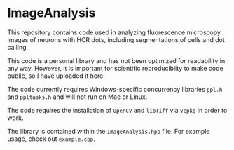 # ImageAnalysis

This repository contains code used in analyzing fluorescence microscopy images of neurons with HCR dots,
including segmentations of cells and dot calling.

This code is a personal library and has not been optimized for readability in any way.
However, it is important for scientific reproduciblity to make code public, so I have uploaded it here. 

The code currently requires Windows-specific concurrency libraries `ppl.h` and `ppltasks.h` and will not run on
Mac or Linux.

The code requires the installation of `OpenCV` and `libTiff` via `vcpkg` in order to work.

The library is contained within the `ImageAnalysis.hpp` file. For example usage, check out `example.cpp`.

